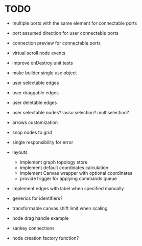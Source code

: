 # TODO

- multiple ports with the same element for connectable ports
- port assumed direction for user connectable ports
- connection preview for connectable ports
- virtual scroll node events
- improve onDestroy unit tests
- make builder single use object
- user selectable edges
- user draggable edges
- user deletable edges
- user selectable nodes? lasso selection? multiselection?
- arrows customization
- snap nodes to grid
- single responsibility for error

- layouts

  - implement graph topology store
  - implement default coordinates calculation
  - implement Canvas wrapper with optional coordinates
  - provide trigger for applying commands queue

- implement edges with label when specified manually
- generics for identifiers?
- transformable canvas shift limit when scaling
- node drag handle example
- sankey connections
- node creation factory function?
